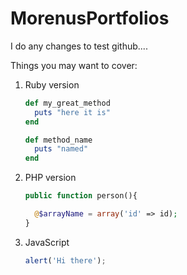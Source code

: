 # MorenusPortfolios

I do any changes to test github....

Things you may want to cover:

<ol>
 <li>Ruby version</li>



```ruby
def my_great_method
  puts "here it is"
end
```
```ruby
def method_name
  puts "named"
end
```
<li>PHP version</li>

```php
public function person(){

  @$arrayName = array('id' => id);
}
```
<li>JavaScript</li>

```javascript
alert('Hi there');
```

</ol>